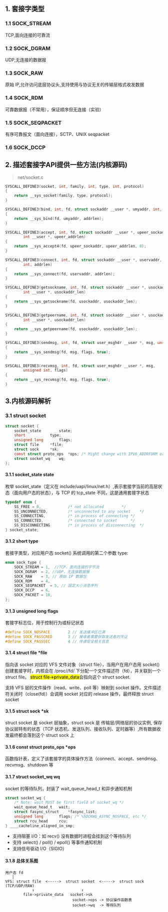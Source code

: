 ## 1. 套接字类型
### 1.1 SOCK_STREAM
TCP,面向连接的可靠流
### 1.2 SOCK_DGRAM
UDP,无连接的数据报
### 1.3 SOCK_RAW
原始 IP,允许访问底层协议头,支持使用与协议无关的传输层格式收发数据
### 1.4 SOCK_RDM
可靠数据报（不常用），保证顺序但无连接（实验）
### 1.5 SOCK_SEQPACKET
有序可靠报文（面向连接），SCTP、UNIX seqpacket
### 1.6 SOCK_DCCP

## 2. 描述套接字API提供一些方法(内核源码)
> net/socket.c
```C
SYSCALL_DEFINE3(socket, int, family, int, type, int, protocol)
{
	return __sys_socket(family, type, protocol);
}

SYSCALL_DEFINE3(bind, int, fd, struct sockaddr __user *, umyaddr, int, addrlen)
{
	return __sys_bind(fd, umyaddr, addrlen);
}

SYSCALL_DEFINE3(accept, int, fd, struct sockaddr __user *, upeer_sockaddr,
		int __user *, upeer_addrlen)
{
	return __sys_accept4(fd, upeer_sockaddr, upeer_addrlen, 0);
}

SYSCALL_DEFINE3(connect, int, fd, struct sockaddr __user *, uservaddr,
		int, addrlen)
{
	return __sys_connect(fd, uservaddr, addrlen);
}

SYSCALL_DEFINE3(getsockname, int, fd, struct sockaddr __user *, usockaddr,
		int __user *, usockaddr_len)
{
	return __sys_getsockname(fd, usockaddr, usockaddr_len);
}

SYSCALL_DEFINE3(getpeername, int, fd, struct sockaddr __user *, usockaddr,
		int __user *, usockaddr_len)
{
	return __sys_getpeername(fd, usockaddr, usockaddr_len);
}

SYSCALL_DEFINE3(sendmsg, int, fd, struct user_msghdr __user *, msg, unsigned int, flags)
{
	return __sys_sendmsg(fd, msg, flags, true);
}

SYSCALL_DEFINE3(recvmsg, int, fd, struct user_msghdr __user *, msg,
		unsigned int, flags)
{
	return __sys_recvmsg(fd, msg, flags, true);
}
```
## 3.内核源码解析
### 3.1 struct socket

```c
struct socket {
	socket_state		state;
	short			type;
	unsigned long		flags;
	struct file		*file;
	struct sock		*sk;
	const struct proto_ops	*ops; /* Might change with IPV6_ADDRFORM or MPTCP. */
	struct socket_wq	wq;
};
```
#### 3.1.1 socket_state  state
枚举 socket_state（定义在 include/uapi/linux/net.h）,表示套接字当前的高层状态（面向用户态的状态），与 TCP 的 tcp_state 不同，这是通用套接字状态
```c
typedef enum {
	SS_FREE = 0,			/* not allocated		*/
	SS_UNCONNECTED,			/* unconnected to any socket	*/
	SS_CONNECTING,			/* in process of connecting	*/
	SS_CONNECTED,			/* connected to socket		*/
	SS_DISCONNECTING		/* in process of disconnecting	*/
} socket_state;
```
#### 3.1.2 short type
套接字类型，对应用户态 socket() 系统调用的第二个参数 type:
```c
enum sock_type {
	SOCK_STREAM	= 1,  //TCP，面向连接的字节流
	SOCK_DGRAM	= 2, //UDP，无连接数据报
	SOCK_RAW	= 3, // 原始 IP 数据包
	SOCK_RDM	= 4,
	SOCK_SEQPACKET	= 5, // 固定大小消息序列
	SOCK_DCCP	= 6,
	SOCK_PACKET	= 10,
};
```

#### 3.1.3 unsigned long  flags
套接字标志位，用于控制行为或标记状态
```c
#define SOCK_NOSPACE		2 // 发送缓冲区已满
#define SOCK_PASSCRED		3 // 接收者需要获取发送者的凭证
#define SOCK_PASSSEC		4 // 传递安全相关信息
```

#### 3.1.4 struct file	*file
指向该 socket 对应的 VFS 文件对象（struct file），当用户在用户态用 socket() 创建套接字时，内核会在 /proc/<pid>/fd/ 下分配一个文件描述符（fd），并关联到一个 struct file。
<mark>struct file->private_data</mark>会指向这个 struct socket.<br>

支持 VFS 层的文件操作（read、write、poll 等）映射到 socket 操作。文件描述符关闭时（close(fd)）会调用 socket 对应的 release 操作，最终释放 struct socket<br>
#### 3.1.5 struct sock	*sk
struct socket 是 socket 层抽象，struct sock 是 传输层/网络层的协议实例, 保存协议层特有的状态（TCP 状态机、发送队列、接收队列、定时器等）,所有数据收发最终都会落到这个 struct sock 上

#### 3.1.6  const struct proto_ops *ops
函数指针表，定义了该套接字的具体操作方法（connect、accept、sendmsg、recvmsg、shutdown 等
#### 3.1.7 struct socket_wq wq
socket 的等待队列，封装了 wait_queue_head_t 和异步通知机制
```c
struct socket_wq {
	/* Note: wait MUST be first field of socket_wq */
	wait_queue_head_t	wait;
	struct fasync_struct	*fasync_list;
	unsigned long		flags; /* %SOCKWQ_ASYNC_NOSPACE, etc */
	struct rcu_head		rcu;
} ____cacheline_aligned_in_smp;
```
- 支持阻塞 I/O：如 recv() 没有数据时进程会挂到这个等待队列
- 支持 select() / poll() / epoll() 等事件通知机制
- 支持信号驱动 I/O（SIGIO）
#### 3.1.8 总体关系图
```text
用户态 fd
   │
VFS: struct file  <----->  struct socket  <----->  struct sock (TCP/UDP/RAW)
            ↑                     ↑
        file->private_data   socket->sk
                              socket->ops -> 协议操作函数表
                              socket->wq  -> 等待队列
```
